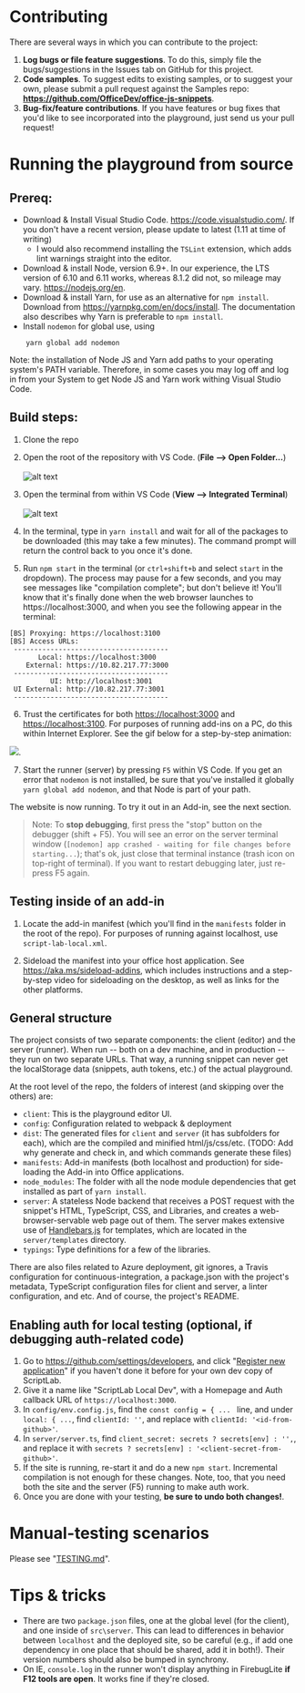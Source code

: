 # Contributing

There are several ways in which you can contribute to the project:

1. **Log bugs or file feature suggestions**. To do this, simply file the bugs/suggestions in the Issues tab on GitHub for this project.
2. **Code samples**.  To suggest edits to existing samples, or to suggest your own, please submit a pull request against the Samples repo: **<https://github.com/OfficeDev/office-js-snippets>**.
3. **Bug-fix/feature contributions**.  If you have features or bug fixes that you'd like to see incorporated into the playground, just send us your pull request!


# Running the playground from source

## Prereq:

* Download & Install Visual Studio Code.  <https://code.visualstudio.com/>.  If you don't have a recent version, please update to latest (1.11 at time of writing)
  * I would also recommend installing the `TSLint` extension, which adds lint warnings straight into the editor.
* Download & install Node, version 6.9+.  In our experience, the LTS version of 6.10 and 6.11 works, whereas 8.1.2 did not, so mileage may vary. <https://nodejs.org/en>.  
* Download & install Yarn, for use as an alternative for `npm install`.  Download from  <https://yarnpkg.com/en/docs/install>.  The documentation also describes why Yarn is preferable to `npm install`.
* Install `nodemon` for global use, using
~~~
    yarn global add nodemon
~~~

Note: the installation of Node JS and Yarn add paths to your operating system's PATH variable. Therefore, in some cases you may log off and log in from your System to get Node JS and Yarn work withing Visual Studio Code.

## Build steps:

1. Clone the repo
2. Open the root of the repository with VS Code.  (**File --> Open Folder...**) <br /><br />
![alt text](.github/images/vs-code-open-folder.jpg)

3. Open the terminal from within VS Code (**View --> Integrated Terminal**) <br /><br />
![alt text](.github/images/vs-code-terminal.jpg)

4. In the terminal, type in `yarn install` and wait for all of the packages to be downloaded (this may take a few minutes).  The command prompt will return the control back to you once it's done.

5.	Run `npm start` in the terminal (or `ctrl+shift+b` and select `start` in the dropdown).  The process may pause for a few seconds, and you may see messages like "compilation complete"; but don't believe it!  You'll know that it's finally done when the web browser launches to https://localhost:3000, and when you see the following appear in the terminal:

~~~
[BS] Proxying: https://localhost:3100
[BS] Access URLs:
 --------------------------------------
       Local: https://localhost:3000
    External: https://10.82.217.77:3000
 --------------------------------------
          UI: http://localhost:3001
 UI External: http://10.82.217.77:3001
 --------------------------------------
~~~

6.	Trust the certificates for both <https://localhost:3000> and <https://localhost:3100>.  For purposes of running add-ins on a PC, do this within Internet Explorer. See the gif below for a step-by-step animation:

![](.github/images/trust-ssl-internet-explorer.gif).

7.  Start the runner (server) by pressing `F5` within VS Code.  If you get an error that `nodemon` is not installed, be sure that you've installed it globally `yarn global add nodemon`, and that Node is part of your path.

The website is now running.  To try it out in an Add-in, see the next section.

> Note:  To **stop debugging**, first press the "stop" button on the debugger (shift + F5). You will see an error on the server terminal window (`[nodemon] app crashed - waiting for file changes before starting...`); that's ok, just close that terminal instance (trash icon on top-right of terminal).  If you want to restart debugging later, just re-press F5 again.


## Testing inside of an add-in

1. Locate the add-in manifest (which you'll find in the `manifests` folder in the root of the repo).  For purposes of running against localhost, use `script-lab-local.xml`.

2. Sideload the manifest into your office host application.  See <https://aka.ms/sideload-addins>, which includes instructions and a step-by-step video for sideloading on the desktop, as well as links for the other platforms.


## General structure

The project consists of two separate components: the client (editor) and the server (runner).  When run -- both on a dev machine, and in production -- they run on two separate URLs.  That way, a running snippet can never get the localStorage data (snippets, auth tokens, etc.) of the actual playground.

At the root level of the repo, the folders of interest (and skipping over the others) are:

* `client`: This is the playground editor UI.
* `config`: Configuration related to webpack & deployment
* `dist`: The generated files for `client` and `server` (it has subfolders for each), which are the compiled and minified html/js/css/etc. (TODO: Add why generate and check in, and which commands generate these files)
* `manifests`: Add-in manifests (both localhost and production) for side-loading the Add-in into Office applications.
* `node_modules`: The folder with all the node module dependencies that get installed as part of `yarn install`.
* `server`: A stateless Node backend that receives a POST request with the snippet's HTML, TypeScript, CSS, and Libraries, and creates a web-browser-servable web page out of them. The server makes extensive use of [Handlebars.js](http://handlebarsjs.com/) for templates, which are located in the `server/templates` directory.
* `typings`: Type definitions for a few of the libraries.

There are also files related to Azure deployment, git ignores, a Travis configuration for continuous-integration, a package.json with the project's metadata, TypeScript configuration files for client and server, a linter configuration, and etc.  And of course, the project's README.


## Enabling auth for local testing (optional, if debugging auth-related code)
1. Go to <https://github.com/settings/developers>, and click "[Register new application](https://github.com/settings/applications/new)" if you haven't done it before for your own dev copy of ScriptLab.
2. Give it a name like "ScriptLab Local Dev", with a Homepage and Auth callback URL of `https://localhost:3000`.
3. In `config/env.config.js`, find the `const config = { ... ` line, and under `local: { ...`, find `clientId: ''`, and replace with `clientId: '<id-from-github>'`.
4. In `server/server.ts`, find `client_secret: secrets ? secrets[env] : '',`, and replace it with `secrets ? secrets[env] : '<client-secret-from-github>'`.
5. If the site is running, re-start it and do a new `npm start`.  Incremental compilation is not enough for these changes. Note, too, that you need both the site and the server (F5) running to make auth work.
6. Once you are done with your testing, **be sure to undo both changes!**.


# Manual-testing scenarios

Please see "[TESTING.md](TESTING.md)".

# Tips & tricks

* There are two `package.json` files, one at the global level (for the client), and one inside of `src\server`. This can lead to differences in behavior between `localhost` and the deployed site, so be careful (e.g., if add one dependency in one place that should be shared, add it in both!). Their version numbers should also be bumped in synchrony.
* On IE, `console.log` in the runner won't display anything in FirebugLite **if F12 tools are open**.  It works fine if they're closed.

